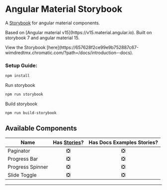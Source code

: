 # Angular Material Storybook
A [Storybook](https://storybook.js.org) for angular material components.
<p>Based on [Angular material v15](https://v15.material.angular.io). Built on storybook 7 and angular material 15.</p>
<p>View the Storybook [here](https://657628f2ce99e9b752887c67-wimdredtmx.chromatic.com/?path=/docs/introduction--docs).</p>

### Setup Guide:
```bash
npm install
```
Run storybook
```bash
npm run storybook
```
Build storybook
```bash
npm run build-storybook
```
## Available Components

Name | Has [Stories](https://storybook.js.org/docs/angular/get-started/whats-a-story)? | Has Docs Examples Stories?
---|:---:|:---:
Paginator | :negative_squared_cross_mark: | :negative_squared_cross_mark:
Progress Bar | :negative_squared_cross_mark: | :negative_squared_cross_mark:
Progress Spinner | :negative_squared_cross_mark: | :negative_squared_cross_mark:
Slide Toggle| :negative_squared_cross_mark: | :negative_squared_cross_mark:

---
